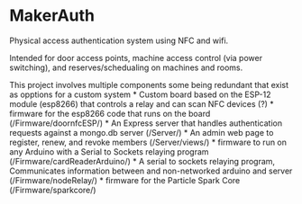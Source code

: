 # MakerAuth

Physical access authentication system using NFC and wifi.
 
Intended for door access points, machine access control (via power switching), and reserves/schedualing on machines and rooms.

This project involves multiple components some being redundant that exist as opptions for a custom system
    * Custom board based on the ESP-12 module (esp8266) that controls a relay and can scan NFC devices (?) 
    * firmware for the esp8266 code that runs on the board (/Firmware/doornfcESP/)
    * An Express server that handles authentication requests against a mongo.db server (/Server/)
    * An admin web page to register, renew, and revoke members (/Server/views/)
    * firmware to run on any Arduino with a Serial to Sockets relaying program (/Firmware/cardReaderArduino/)
    * A serial to sockets relaying program, Communicates information between and non-networked arduino and server (/Firmware/nodeRelay/)
    * firmware for the Particle Spark Core (/Firmware/sparkcore/)


